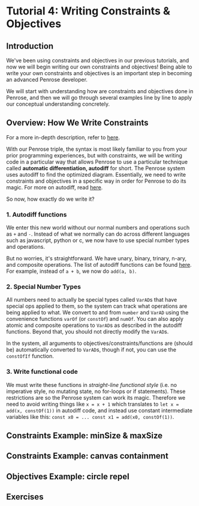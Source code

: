 # Tutorial 4: Writing Constraints & Objectives

## Introduction

We've been using constraints and objectives in our previous tutorials, and now we will begin writing our own constraints and objectives! Being able to write your own constraints and objectives is an important step in becoming an advanced Penrose developer. 

We will start with understanding how are constraints and objectives done in Penrose, and then we will go through several examples line by line to apply our conceptual understanding concretely. 

## Overview: How We Write Constraints

For a more in-depth description, refer to [here](https://github.com/penrose/penrose/wiki/Getting-started#writing-new-objectivesconstraintscomputations). 

With our Penrose triple, the syntax is most likely familiar to you from your prior programming experiences, but with constraints, we will be writing code in a particular way that allows Penrose to use a particular technique called **automatic differentiation, autodiff** for short. The Penrose system uses autodiff to find the optimized diagram. Essentially, we need to write constraints and objectives in a specific way in order for Penrose to do its magic. For more on autodiff, read [here](https://github.com/penrose/penrose/wiki/Autodiff-guide#introduction). 

So now, how exactly do we write it? 

### 1. Autodiff functions

We enter this new world without our normal numbers and operations such as `+`  and `-`. Instead of what we normally can do across different languages such as javascript, python or c, we now have to use special number types and operations. 

But no worries, it's straightforward. We have unary, binary, trinary, n-ary, and composite operations. The list of autodiff functions can be found [here](https://github.com/penrose/penrose/wiki/Autodiff-guide#to-use-the-autodiff). For example, instead of `a + b`, we now do `add(a, b)`. 

### 2. Special Number Types

All numbers need to actually be special types called `VarAD`s that have special ops applied to them, so the system can track what operations are being applied to what. We convert to and from `number` and `VarAD` using the convenience functions `varOf` \(or `constOf`\) and `numOf`. You can also apply atomic and composite operations to `VarAD`s as described in the autodiff functions. Beyond that, you should not directly modify the `VarAD`s.

In the system, all arguments to objectives/constraints/functions are \(should be\) automatically converted to `VarAD`s, though if not, you can use the `constOfIf` function.

### 3. Write functional code

We must write these functions in _straight-line functional style_ \(i.e. no imperative style, no mutating state, no for-loops or if statements\). These restrictions are so the Penrose system can work its magic. Therefore we need to avoid writing things like `x = x + 1`  which translates to `let x = add(x, constOf(1))`  in autodiff code, and instead use constant intermediate variables like this: `const x0 = ... const x1 = add(x0, constOf(1))`. 

## Constraints Example: minSize & maxSize

## Constraints Example: canvas containment

## Objectives Example: circle repel

## Exercises

